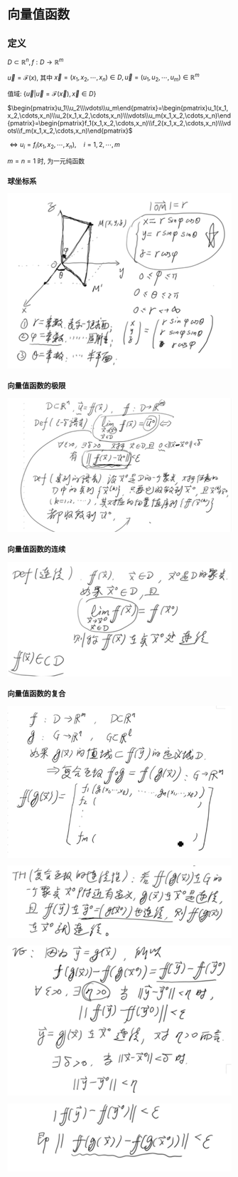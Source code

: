 # 向量值函数

## 定义

$D\subset \mathbb{R}^n, f:D\to\mathbb{R}^m$

$\vec{u}=\mathcal{F}(x)$, 其中 $\vec{x}=(x_1,x_2,\cdots,x_n)\in D,\vec{u}=(u_1,u_2,\cdots,u_m)\in\mathbb{R}^m$

值域: $\{\vec{u}|\vec{u}=\mathcal{F}(\vec{x}), \vec{x}\in D\}$

$\begin{pmatrix}u_1\\u_2\\\vdots\\u_m\end{pmatrix}=\begin{pmatrix}u_1(x_1,x_2,\cdots,x_n)\\u_2(x_1,x_2,\cdots,x_n)\\\vdots\\u_m(x_1,x_2,\cdots,x_n)\end{pmatrix}=\begin{pmatrix}f_1(x_1,x_2,\cdots,x_n)\\f_2(x_1,x_2,\cdots,x_n)\\\vdots\\f_m(x_1,x_2,\cdots,x_n)\end{pmatrix}$

$\Leftrightarrow u_i=f_i(x_1,x_2,\cdots,x_n), \quad i=1,2,\cdots,m$

$m=n=1$ 时, 为一元纯函数


### 球坐标系

![](./images/2021-03-11-22-38-56.png)


### 向量值函数的极限

![](./images/2021-03-11-22-45-07.png)

### 向量值函数的连续

![](./images/2021-03-11-22-47-31.png)

### 向量值函数的复合

![](./images/2021-03-11-22-51-06.png)

![](./images/2021-03-11-22-53-47.png)

![](./images/2021-03-11-22-54-57.png)

![](./images/2021-03-11-22-55-40.png)

